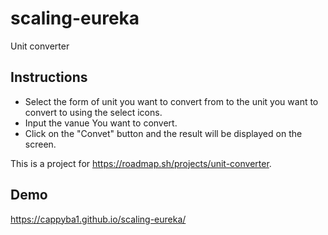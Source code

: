 # scaling-eureka
Unit converter
## Instructions
*  Select the form of unit you want to convert from to the unit you want to convert to using the select icons.
*  Input the vanue You want to convert.
*  Click on the "Convet" button and the result will be displayed on the screen.

  This is a project for https://roadmap.sh/projects/unit-converter.

  ## Demo
  https://cappyba1.github.io/scaling-eureka/
